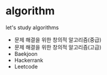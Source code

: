 # algorithm
let's study algorithms

- 문제 해결을 위한 창의적 알고리즘(중급)
- 문제 해결을 위한 창의적 알고리즘(고급)
- Baekjoon
- Hackerrank
- Leetcode